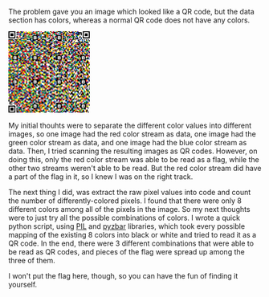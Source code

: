 The problem gave you an image which looked like a QR code, but the data section
has colors, whereas a normal QR code does not have any colors.

![Image](./QvR.png)

My initial thouhts were to separate the different color values into different
images, so one image had the red color stream as data, one image had the green
color stream as data, and one image had the blue color stream as data. Then, I
tried scanning the resulting images as QR codes. However, on doing this, only the
red color stream was able to be read as a flag, while the other two streams
weren't able to be read. But the red color stream did have a part of the flag in
it, so I knew I was on the right track.

The next thing I did, was extract the raw pixel values into code and count the
number of differently-colored pixels. I found that there were only 8 different
colors among all of the pixels in the image. So my next thoughts were to just try
all the possible combinations of colors. I wrote a quick python script, using
[PIL](https://pillow.readthedocs.io/en/stable/) and
[pyzbar](https://pypi.org/project/pyzbar/) libraries, which took every possible
mapping of the existing 8 colors into black or white and tried to read it as a QR
code. In the end, there were 3 different combinations that were able to be read
as QR codes, and pieces of the flag were spread up among the three of them.

I won't put the flag here, though, so you can have the fun of finding it
yourself.

